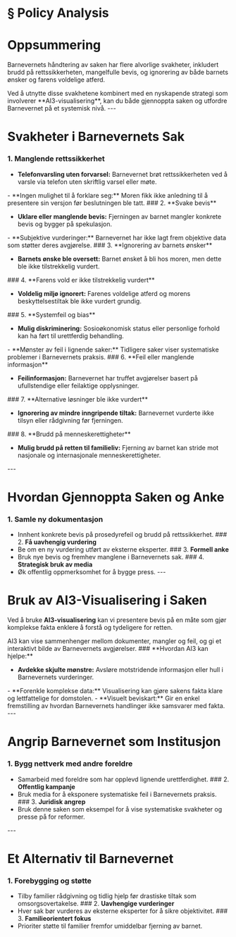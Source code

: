# § Policy Analysis

# **Oppsummering**

Barnevernets håndtering av saken har flere alvorlige svakheter, inkludert brudd på rettssikkerheten, mangelfulle bevis, og ignorering av både barnets ønsker og farens voldelige atferd.
<!-- TODO: Break into shorter sentences (30 words > 15) --> Ved å utnytte disse svakhetene kombinert med en nyskapende strategi som involverer **AI3-visualisering**, kan du både gjennoppta saken og utfordre Barnevernet på et systemisk nivå.
<!-- TODO: Break into shorter sentences (25 words > 15) --> ---

# **Svakheter i Barnevernets Sak**

### 1. **Manglende rettssikkerhet**
<!-- TODO: Fix heading hierarchy - level 3 after level 1 -->
   - **Telefonvarsling uten forvarsel:** Barnevernet brøt rettssikkerheten ved å varsle via telefon uten skriftlig varsel eller møte.
<!-- TODO: Break into shorter sentences (19 words > 15) --> - **Ingen mulighet til å forklare seg:** Moren fikk ikke anledning til å presentere sin versjon før beslutningen ble tatt.
<!-- TODO: Break into shorter sentences (20 words > 15) --> ### 2. **Svake bevis**
   - **Uklare eller manglende bevis:** Fjerningen av barnet mangler konkrete bevis og bygger på spekulasjon.
<!-- TODO: Break into shorter sentences (17 words > 15) --> - **Subjektive vurderinger:** Barnevernet har ikke lagt frem objektive data som støtter deres avgjørelse. ### 3. **Ignorering av barnets ønsker**
   - **Barnets ønske ble oversett:** Barnet ønsket å bli hos moren, men dette ble ikke tilstrekkelig vurdert.
<!-- TODO: Break into shorter sentences (21 words > 15) --> ### 4. **Farens vold er ikke tilstrekkelig vurdert**
   - **Voldelig miljø ignorert:** Farenes voldelige atferd og morens beskyttelsestiltak ble ikke vurdert grundig.
<!-- TODO: Break into shorter sentences (20 words > 15) --> ### 5. **Systemfeil og bias**
   - **Mulig diskriminering:** Sosioøkonomisk status eller personlige forhold kan ha ført til urettferdig behandling.
<!-- TODO: Break into shorter sentences (17 words > 15) --> - **Mønster av feil i lignende saker:** Tidligere saker viser systematiske problemer i Barnevernets praksis. ### 6. **Feil eller manglende informasjon**
   - **Feilinformasjon:** Barnevernet har truffet avgjørelser basert på ufullstendige eller feilaktige opplysninger.
<!-- TODO: Break into shorter sentences (16 words > 15) --> ### 7. **Alternative løsninger ble ikke vurdert**
   - **Ignorering av mindre inngripende tiltak:** Barnevernet vurderte ikke tilsyn eller rådgivning før fjerningen.
<!-- TODO: Break into shorter sentences (19 words > 15) --> ### 8. **Brudd på menneskerettigheter**
   - **Mulig brudd på retten til familieliv:** Fjerning av barnet kan stride mot nasjonale og internasjonale menneskerettigheter.
<!-- TODO: Break into shorter sentences (20 words > 15) --> ---

# **Hvordan Gjennoppta Saken og Anke**

### 1. **Samle ny dokumentasjon**
<!-- TODO: Fix heading hierarchy - level 3 after level 1 -->
   - Innhent konkrete bevis på prosedyrefeil og brudd på rettssikkerhet. ### 2. **Få uavhengig vurdering**
   - Be om en ny vurdering utført av eksterne eksperter. ### 3. **Formell anke**
   - Bruk nye bevis og fremhev manglene i Barnevernets sak. ### 4. **Strategisk bruk av media**
   - Øk offentlig oppmerksomhet for å bygge press. ---

# **Bruk av AI3-Visualisering i Saken**

Ved å bruke **AI3-visualisering** kan vi presentere bevis på en måte som gjør komplekse fakta enklere å forstå og tydeligere for retten.
<!-- TODO: Break into shorter sentences (29 words > 15) --> AI3 kan vise sammenhenger mellom dokumenter, mangler og feil, og gi et interaktivt bilde av Barnevernets avgjørelser.
<!-- TODO: Break into shorter sentences (17 words > 15) --> ### **Hvordan AI3 kan hjelpe:**
   - **Avdekke skjulte mønstre:** Avsløre motstridende informasjon eller hull i Barnevernets vurderinger.
<!-- TODO: Break into shorter sentences (17 words > 15) --> - **Forenkle komplekse data:** Visualisering kan gjøre sakens fakta klare og lettfattelige for domstolen. - **Visuelt beviskart:** Gir en enkel fremstilling av hvordan Barnevernets handlinger ikke samsvarer med fakta. ---

# **Angrip Barnevernet som Institusjon**

### 1. **Bygg nettverk med andre foreldre**
<!-- TODO: Fix heading hierarchy - level 3 after level 1 -->
   - Samarbeid med foreldre som har opplevd lignende urettferdighet. ### 2. **Offentlig kampanje**
   - Bruk media for å eksponere systematiske feil i Barnevernets praksis. ### 3. **Juridisk angrep**
   - Bruk denne saken som eksempel for å vise systematiske svakheter og presse på for reformer.
<!-- TODO: Break into shorter sentences (18 words > 15) --> ---

# **Et Alternativ til Barnevernet**

### 1. **Forebygging og støtte**
<!-- TODO: Fix heading hierarchy - level 3 after level 1 -->
   - Tilby familier rådgivning og tidlig hjelp før drastiske tiltak som omsorgsovertakelse. ### 2. **Uavhengige vurderinger**
   - Hver sak bør vurderes av eksterne eksperter for å sikre objektivitet. ### 3. **Familieorientert fokus**
   - Prioriter støtte til familier fremfor umiddelbar fjerning av barnet.